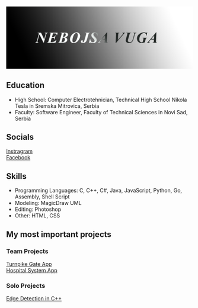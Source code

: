 ![Nebojsa's GitHub Banner](./assets/Banner.png)

## Education
- High School: Computer Electrotehnician, Technical High School Nikola Tesla in Sremska Mitrovica, Serbia
- Faculty: Software Engineer, Faculty of Technical Sciences in Novi Sad, Serbia

## Socials

<a href="https://www.instagram.com/n_vuga/" target="_blank">
  Instragram
</a>

<br>

<a href="https://www.facebook.com/nebojsa.vuga.1/" target="_blank">
  Facebook
</a>

<br>

## Skills

- Programming Languages: C, C++, C#, Java, JavaScript, Python, Go, Assembly, Shell Script
- Modeling: MagicDraw UML
- Editing: Photoshop
- Other: HTML, CSS


## My most important projects
### Team Projects
<a href="https://github.com/vuganebojsa/NaplatnaRampa" target="_blank">
  Turnpike Gate App
</a>

<br>


<a href="https://github.com/kzi-nastava/course-project-t-13" target="_blank">
  Hospital System App
</a>

### Solo Projects
<a href="https://github.com/vuganebojsa/EdgeDetectionCpp" target="_blank">
 Edge Detection in C++
</a>
<br>
